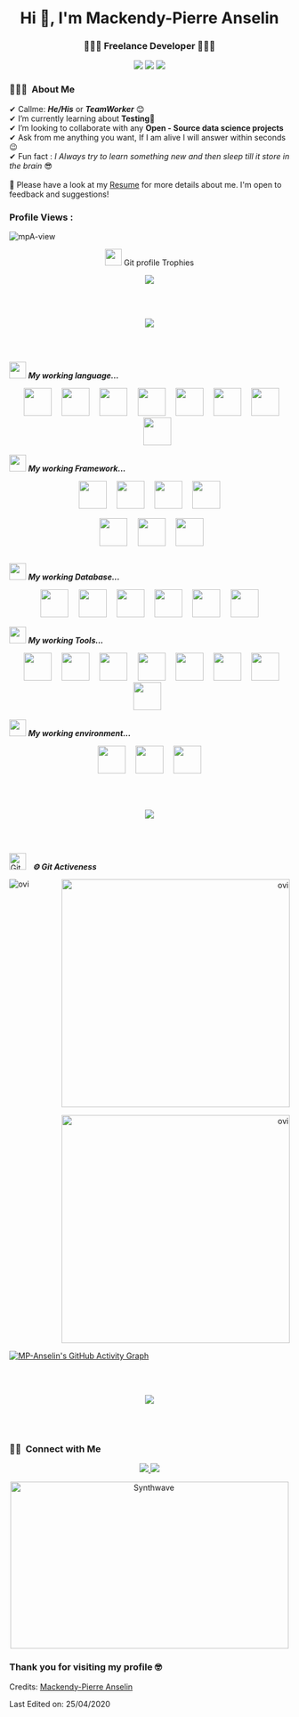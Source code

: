 <h1 align="center">Hi 👋, I'm Mackendy-Pierre Anselin </h1>
<h3 align="center">👨‍💻🥷 Freelance Developer 👨‍💻🥷</h3>

<p align="center">
    <img src="https://img.shields.io/badge/Age-23-blue"/>
    <img src="https://img.shields.io/badge/Focus-Backend%20development-brightgreen"/>
    <img src="https://img.shields.io/badge/Languages-English%20%26%20French%20%26%20Spanish-brightgreen"/>
</p>

### 👨🏻‍💻 &nbsp;About Me

✔ Callme: ***He/His*** or ***TeamWorker*** 😊 <br>
✔ I’m currently learning about **Testing**🥰<br>
✔ I’m looking to collaborate with any **Open - Source data science projects**<br>
✔ Ask from me anything you want, If I am alive I will answer within seconds 😉<br>
✔ Fun fact : *I Always try to learn something new and then sleep till it store in the brain* 😎<br><br>
📄 Please have a look at my [Resume](https://cvdesignr.com/p/5c3c907d84442) for more details about me. I'm open to
feedback and suggestions!


<p align="right">
<h3>
    Profile Views :
</h3>
<img src="https://komarev.com/ghpvc/?username=MP-Anselin&label=Profile%20views&color=0e75b6&style=flat" alt="mpA-view"/>
</p>


<p align="center">
    <img src="https://media.giphy.com/media/QaMcXSekUWx7aogAUr/giphy.gif" width="30"/>
    Git profile Trophies
</p>
<p align="center">
    <img src="https://github-profile-trophy.vercel.app/?username=MP-Anselin&theme=juicyfresh&no-bg=true"/>
</p>

<br>
<br>
<p align="center">
<a href="https://www.youtube.com/watch?v=dQw4w9WgXcQ"><img src="https://user-images.githubusercontent.com/73097560/115834477-dbab4500-a447-11eb-908a-139a6edaec5c.gif"></a>
</p>
<br>
<br>

<img src="https://media.giphy.com/media/iY8CRBdQXODJSCERIr/giphy.gif" width="30px">&nbsp;***My working language...***
<p align="center">
    <code> <img height="50" src="https://www.vectorlogo.zone/logos/ruby-lang/ruby-lang-ar21.svg"> </code>
    <code> <img height="50" src="https://www.vectorlogo.zone/logos/javascript/javascript-ar21.svg"> </code>
    <code> <img height="50" src="https://www.vectorlogo.zone/logos/typescriptlang/typescriptlang-ar21.svg"> </code>
    <code> <img height="50" src="https://www.vectorlogo.zone/logos/python/python-ar21.svg"> </code>
    <code> <img height="50" src="https://www.vectorlogo.zone/logos/php/php-ar21.svg"> </code>
    <code> <img height="50" src="https://www.vectorlogo.zone/logos/w3_html5/w3_html5-ar21.svg"> </code>
    <code> <img height="50" src="https://www.vectorlogo.zone/logos/netlifyapp_watercss/netlifyapp_watercss-ar21.svg">
    </code>
    <code> <img height="50" src=""> </code>
</p>

<img src="https://media.giphy.com/media/iY8CRBdQXODJSCERIr/giphy.gif" width="30px">&nbsp;***My working Framework...***
<p align="center">
    <code> <img height="50" src="https://www.vectorlogo.zone/logos/nestjs/nestjs-ar21.svg"> </code>
    <code> <img height="50" src="https://upload.wikimedia.org/wikipedia/commons/6/62/Ruby_On_Rails_Logo.svg"> </code>
    <code> <img height="50" src="https://www.vectorlogo.zone/logos/expressjs/expressjs-ar21.svg"> </code>
    <code> <img height="50" src=""> </code>
</p>
<p align="center">
    <code> <img height="50" src="https://www.vectorlogo.zone/logos/reactjs/reactjs-ar21.svg"> </code>
    <code> <img height="50" src="https://www.vectorlogo.zone/logos/vuejs/vuejs-ar21.svg"> </code>
    <code> <img height="50"
                src="https://raw.githubusercontent.com/kristerkari/react-native-svg-transformer/master/images/react-native-logo.png">
    </code>
</p>

<img src="https://media.giphy.com/media/iY8CRBdQXODJSCERIr/giphy.gif" width="30px">&nbsp;***My working Database...***
<p align="center">
    <code> <img height="50" src="https://www.vectorlogo.zone/logos/mongodb/mongodb-ar21.svg"> </code>
    <code> <img height="50" src="https://www.vectorlogo.zone/logos/google_cloud/google_cloud-ar21.svg"> </code>
    <code> <img height="50" src="https://www.vectorlogo.zone/logos/amazon_aws/amazon_aws-ar21.svg"> </code>
    <code> <img height="50" src="https://www.vectorlogo.zone/logos/firebase/firebase-ar21.svg"> </code>
    <code> <img height="50" src="https://www.vectorlogo.zone/logos/mariadb/mariadb-ar21.svg"> </code>
    <code> <img height="50" src="https://www.vectorlogo.zone/logos/postgresql/postgresql-ar21.svg"> </code>
</p>

<img src="https://media.giphy.com/media/iY8CRBdQXODJSCERIr/giphy.gif" width="30px">&nbsp;***My working Tools...***
<p align="center">
    <code> <img height="50" src="https://www.vectorlogo.zone/logos/jestjsio/jestjsio-ar21.svg"> </code>
    <code> <img height="50" src="https://www.vectorlogo.zone/logos/phpmyadmin/phpmyadmin-ar21.svg"> </code>
    <code> <img height="50" src="https://www.vectorlogo.zone/logos/docker/docker-ar21.svg"> </code>
    <code> <img height="50" src="https://www.vectorlogo.zone/logos/npmjs/npmjs-ar21.svg"> </code>
    <code> <img height="50" src="https://www.vectorlogo.zone/logos/yarnpkg/yarnpkg-ar21.svg"> </code>
    <code> <img height="50" src="https://www.vectorlogo.zone/logos/jquery/jquery-ar21.svg"> </code>
    <code> <img height="50" src="https://www.vectorlogo.zone/logos/expoio/expoio-ar21.svg"> </code>
    <code> <img height="50" src=""> </code>
</p>

<img src="https://media.giphy.com/media/iY8CRBdQXODJSCERIr/giphy.gif" width="30px">&nbsp;***My working environment...***
<p align="center">
    <code> <img height="50" src="https://www.vectorlogo.zone/logos/linux/linux-ar21.svg"> </code>
    <code> <img height="50" src="https://www.vectorlogo.zone/logos/getfedora/getfedora-ar21.svg"> </code>
    <code> <img height="50" src="https://www.vectorlogo.zone/logos/nodejs/nodejs-ar21.svg"> </code>
</p>

<br>
<br>
<p align="center">
<a href="https://www.youtube.com/watch?v=dQw4w9WgXcQ"><img src="https://user-images.githubusercontent.com/73097560/115834477-dbab4500-a447-11eb-908a-139a6edaec5c.gif"></a>
</p>
<br>
<br>

<p align="left">
    <img src="https://media.giphy.com/media/W5eoZHPpUx9sapR0eu/giphy.gif" width="30px" alt="Git"/>
    &nbsp;
    <i>
        <b>⚙️ Git Activeness</b>
    </i>
</p>
<p>
    <img align="left"
         src="https://github-readme-stats.vercel.app/api/top-langs/?username=MP-Anselin&theme=tokyonight"
         alt="ovi"/>
</p>

<p align="right">
    <img src="https://github-readme-stats.vercel.app/api?username=MP-Anselin&show_icons=true&locale=en&theme=chartreuse-dark"
         alt="ovi" width="410"/>
</p>

<p align="right">
    <img src="https://github-readme-streak-stats.herokuapp.com/?user=MP-Anselin&theme=chartreuse-dark"
         alt="ovi" width="410"/>
</p>

[![MP-Anselin's GitHub Activity Graph](https://activity-graph.herokuapp.com/graph?username=MP-Anselin&theme=tokyonight)](https://git.io/praveenscience)

<br>
<br>
<p align="center">
<a href="https://www.youtube.com/watch?v=dQw4w9WgXcQ"><img src="https://user-images.githubusercontent.com/73097560/115834477-dbab4500-a447-11eb-908a-139a6edaec5c.gif"></a>
</p>
<br>
<br>

### 🤝🏻 &nbsp;Connect with Me

<p align="center">
    <a href="https://www.linkedin.com/in/mp-anselin-827027167/">
        <img src="https://img.shields.io/badge/-Mackendy--Pierre%20Anselin-blue?tyle=flat&logo=Linkedin&logoColor=white"/>
    </a>
    <a href="anselin.mp@gmail.com">
        <img src="https://img.shields.io/badge/-Mackendy--Pierre%20Anselin-red?style=flat&logo=Gmail&logoColor=white"/>
    </a>
</p>

<p align="center"><img src="https://thumbs.gfycat.com/GoodnaturedFondGaur-size_restricted.gif" alt="Synthwave"
                       height="300" width="500"></p>

### Thank you for visiting my profile 🤓

Credits: [Mackendy-Pierre Anselin](https://github.com/MP-Anselin)

Last Edited on: 25/04/2020

